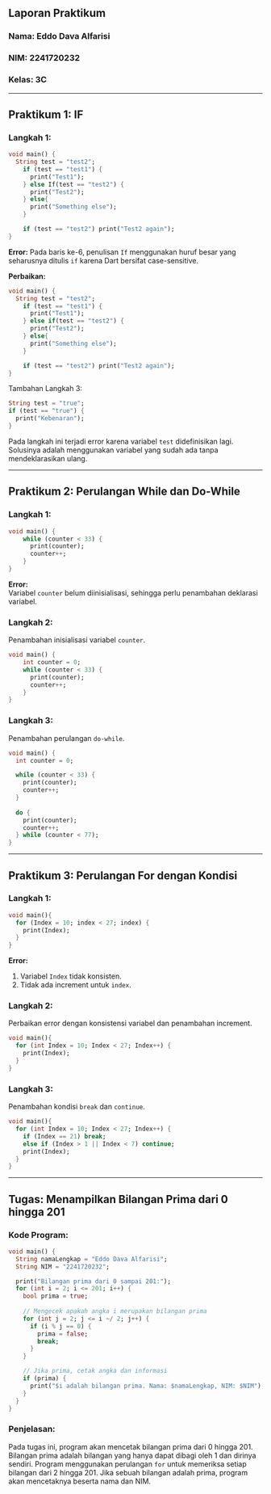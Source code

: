 ## Laporan Praktikum

### Nama: Eddo Dava Alfarisi  
### NIM: 2241720232  
### Kelas: 3C  

---

## **Praktikum 1: IF**

### Langkah 1:
```dart
void main() {
  String test = "test2";
    if (test == "test1") {
      print("Test1");
    } else If(test == "test2") {
      print("Test2");
    } else{
      print("Something else");
    }

    if (test == "test2") print("Test2 again");
}
```

**Error:**
Pada baris ke-6, penulisan `If` menggunakan huruf besar yang seharusnya ditulis `if` karena Dart bersifat case-sensitive.

**Perbaikan:**
```dart
void main() {
  String test = "test2";
    if (test == "test1") {
      print("Test1");
    } else if(test == "test2") {
      print("Test2");
    } else{
      print("Something else");
    }

    if (test == "test2") print("Test2 again");
}
```

Tambahan Langkah 3:
```dart
String test = "true";
if (test == "true") {
  print("Kebenaran");
}
```
Pada langkah ini terjadi error karena variabel `test` didefinisikan lagi. Solusinya adalah menggunakan variabel yang sudah ada tanpa mendeklarasikan ulang.

---

## **Praktikum 2: Perulangan While dan Do-While**

### Langkah 1:
```dart
void main() {
    while (counter < 33) {
      print(counter);
      counter++;
    }
}
```

**Error:**  
Variabel `counter` belum diinisialisasi, sehingga perlu penambahan deklarasi variabel.

### Langkah 2:  
Penambahan inisialisasi variabel `counter`.
```dart
void main() {
    int counter = 0;
    while (counter < 33) {
      print(counter);
      counter++;
    }
}
```

### Langkah 3:  
Penambahan perulangan `do-while`.
```dart
void main() {
  int counter = 0;

  while (counter < 33) {
    print(counter);
    counter++;
  }
  
  do {
    print(counter);
    counter++;
  } while (counter < 77);
}
```

---

## **Praktikum 3: Perulangan For dengan Kondisi**

### Langkah 1:
```dart
void main(){
  for (Index = 10; index < 27; index) {
    print(Index);
  }
}
```
**Error:**
1. Variabel `Index` tidak konsisten.
2. Tidak ada increment untuk `index`.

### Langkah 2:
Perbaikan error dengan konsistensi variabel dan penambahan increment.
```dart
void main(){
  for (int Index = 10; Index < 27; Index++) {
    print(Index);
  }
}
```

### Langkah 3:  
Penambahan kondisi `break` dan `continue`.
```dart
void main(){
  for (int Index = 10; Index < 27; Index++) {
    if (Index == 21) break;
    else if (Index > 1 || Index < 7) continue;
    print(Index);
  }
}
```

---

## **Tugas: Menampilkan Bilangan Prima dari 0 hingga 201**

### Kode Program:
```dart
void main() {
  String namaLengkap = "Eddo Dava Alfarisi";
  String NIM = "2241720232";

  print("Bilangan prima dari 0 sampai 201:");
  for (int i = 2; i <= 201; i++) {
    bool prima = true;
    
    // Mengecek apakah angka i merupakan bilangan prima
    for (int j = 2; j <= i ~/ 2; j++) {
      if (i % j == 0) {
        prima = false;
        break;
      }
    }

    // Jika prima, cetak angka dan informasi
    if (prima) {
      print("$i adalah bilangan prima. Nama: $namaLengkap, NIM: $NIM");
    }
  }
}
```

### Penjelasan:
Pada tugas ini, program akan mencetak bilangan prima dari 0 hingga 201. Bilangan prima adalah bilangan yang hanya dapat dibagi oleh 1 dan dirinya sendiri. Program menggunakan perulangan `for` untuk memeriksa setiap bilangan dari 2 hingga 201. Jika sebuah bilangan adalah prima, program akan mencetaknya beserta nama dan NIM.